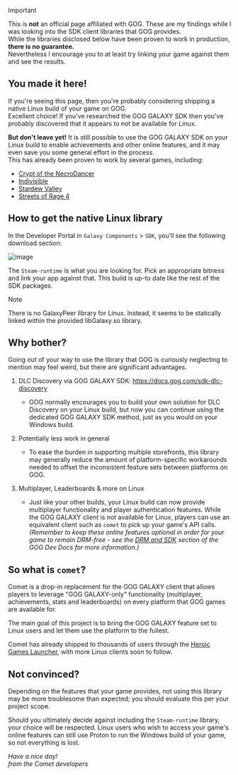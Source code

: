 > [!IMPORTANT]
> This is **not** an official page affiliated with GOG. These are my findings while I was looking into the SDK client libraries that GOG provides.  
> While the libraries disclosed below have been proven to work in production, **there is no guarantee.**  
> Nevertheless I encourage you to at least try linking your game against them and see the results.

## You made it here!

If you're seeing this page, then you're probably considering shipping a native Linux build of your game on GOG.  
Excellent choice! If you've researched the GOG GALAXY SDK then you've probably discovered that it appears to not be available for Linux.

**But don't leave yet!** It is still possible to use the GOG GALAXY SDK on your Linux build to enable achievements and other online features, and it may even save you some general effort in the process.  
This has already been proven to work by several games, including:

- [Crypt of the NecroDancer](https://www.gog.com/game/crypt_of_the_necrodancer)
- [Indivisible](https://www.gog.com/game/indivisible)
- [Stardew Valley](https://www.gog.com/game/stardew_valley)
- [Streets of Rage 4](https://www.gog.com/game/streets_of_rage_4)

## How to get the native Linux library

In the Developer Portal in `Galaxy Components` > `SDK`, you'll see the following download section:

![image](https://github.com/user-attachments/assets/3bdc9728-ad09-4bd4-83c4-09c745433a8a)

The `Steam-runtime` is what you are looking for. Pick an appropriate bitness and link your app against that.
This build is up-to date like the rest of the SDK packages.

> [!NOTE]
> There is no GalaxyPeer library for Linux. Instead, it seems to be statically linked within the provided libGalaxy.so library.

## Why bother?

Going out of your way to use the library that GOG is curiously neglecting to mention may feel weird, but there are significant advantages.

1. DLC Discovery via GOG GALAXY SDK: https://docs.gog.com/sdk-dlc-discovery
   - GOG normally encourages you to build your own solution for DLC Discovery on your Linux build, but now you can continue using the dedicated GOG GALAXY SDK method, just as you would on your Windows build.

2. Potentially less work in general
   - To ease the burden in supporting multiple storefronts, this library may generally reduce the amount of platform-specific workarounds needed to offset the inconsistent feature sets between platforms on GOG.

3. Multiplayer, Leaderboards & more on Linux
   - Just like your other builds, your Linux build can now provide multiplayer functionality and player authentication features. While the GOG GALAXY client is not available for Linux, players can use an equivalent client such as `comet` to pick up your game's API calls.\
   *(Remember to keep these online features optional in order for your game to remain DRM-free - see the [DRM and SDK](https://docs.gog.com/sdk/#drm-and-sdk) section of the GOG Dev Docs for more information.)*

## So what is `comet`?

Comet is a drop-in replacement for the GOG GALAXY client that allows players to leverage "GOG GALAXY-only" functionality (multiplayer, achievements, stats and leaderboards) on every platform that GOG games are available for.

The main goal of this project is to bring the GOG GALAXY feature set to Linux users and let them use the platform to the fullest.

Comet has already shipped to thousands of users through the [Heroic Games Launcher](https://heroicgameslauncher.com/), with more Linux clients soon to follow.

## Not convinced?

Depending on the features that your game provides, not using this library may be more troublesome than expected; you should evaluate this per your project scope.

Should you ultimately decide against including the `Steam-runtime` library, your choice will be respected. Linux users who wish to access your game's online features can still use Proton to run the Windows build of your game, so not everything is lost.

*Have a nice day!*  
*from the Comet developers*
